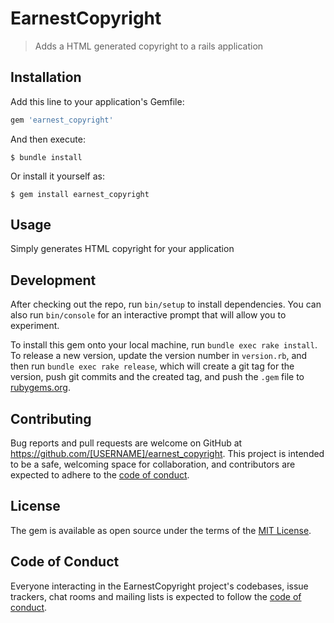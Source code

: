 # EarnestCopyright

> Adds a HTML generated copyright to a rails application

## Installation

Add this line to your application's Gemfile:

```ruby
gem 'earnest_copyright'
```

And then execute:

    $ bundle install

Or install it yourself as:

    $ gem install earnest_copyright

## Usage

Simply generates HTML copyright for your application

## Development

After checking out the repo, run `bin/setup` to install dependencies. You can also run `bin/console` for an interactive prompt that will allow you to experiment.

To install this gem onto your local machine, run `bundle exec rake install`. To release a new version, update the version number in `version.rb`, and then run `bundle exec rake release`, which will create a git tag for the version, push git commits and the created tag, and push the `.gem` file to [rubygems.org](https://rubygems.org).

## Contributing

Bug reports and pull requests are welcome on GitHub at https://github.com/[USERNAME]/earnest_copyright. This project is intended to be a safe, welcoming space for collaboration, and contributors are expected to adhere to the [code of conduct](https://github.com/[USERNAME]/earnest_copyright/blob/master/CODE_OF_CONDUCT.md).

## License

The gem is available as open source under the terms of the [MIT License](https://opensource.org/licenses/MIT).

## Code of Conduct

Everyone interacting in the EarnestCopyright project's codebases, issue trackers, chat rooms and mailing lists is expected to follow the [code of conduct](https://github.com/[USERNAME]/earnest_copyright/blob/master/CODE_OF_CONDUCT.md).
